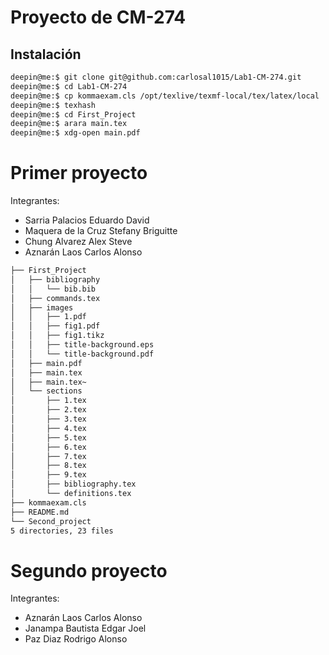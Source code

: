 Proyecto de CM-274
===

## Instalación

```bash
deepin@me:$ git clone git@github.com:carlosal1015/Lab1-CM-274.git
deepin@me:$ cd Lab1-CM-274
deepin@me:$ cp kommaexam.cls /opt/texlive/texmf-local/tex/latex/local 
deepin@me:$ texhash
deepin@me:$ cd First_Project
deepin@me:$ arara main.tex
deepin@me:$ xdg-open main.pdf
```

# Primer proyecto

Integrantes:
* Sarria Palacios Eduardo David
* Maquera de la Cruz Stefany Briguitte
* Chung Alvarez Alex Steve
* Aznarán Laos Carlos Alonso

```bash
├── First_Project
│   ├── bibliography
│   │   └── bib.bib
│   ├── commands.tex
│   ├── images
│   │   ├── 1.pdf
│   │   ├── fig1.pdf
│   │   ├── fig1.tikz
│   │   ├── title-background.eps
│   │   └── title-background.pdf
│   ├── main.pdf
│   ├── main.tex
│   ├── main.tex~
│   └── sections
│       ├── 1.tex
│       ├── 2.tex
│       ├── 3.tex
│       ├── 4.tex
│       ├── 5.tex
│       ├── 6.tex
│       ├── 7.tex
│       ├── 8.tex
│       ├── 9.tex
│       ├── bibliography.tex
│       └── definitions.tex
├── kommaexam.cls
├── README.md
└── Second_project
5 directories, 23 files
```

# Segundo proyecto

Integrantes:
* Aznarán Laos Carlos Alonso
* Janampa Bautista Edgar Joel
* Paz Diaz Rodrigo Alonso